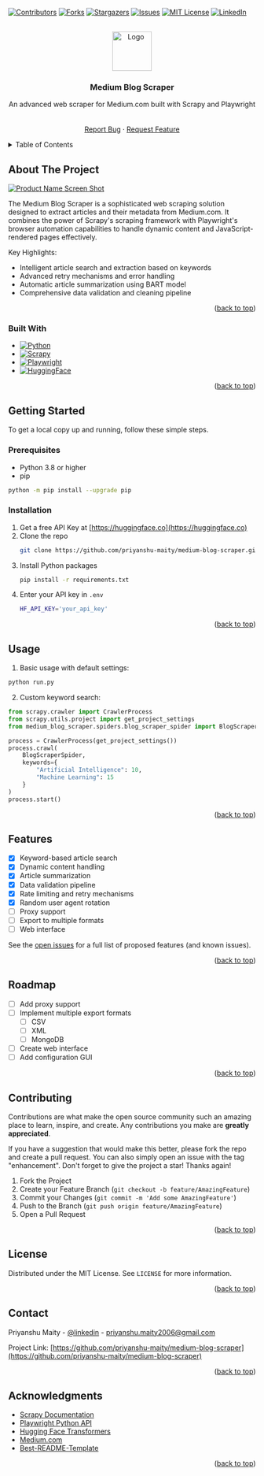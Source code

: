 <!-- Improved compatibility of back to top link: See: https://github.com/othneildrew/Best-README-Template/pull/73 -->
<a name="readme-top"></a>

<!-- PROJECT SHIELDS -->
[![Contributors][contributors-shield]][contributors-url]
[![Forks][forks-shield]][forks-url]
[![Stargazers][stars-shield]][stars-url]
[![Issues][issues-shield]][issues-url]
[![MIT License][license-shield]][license-url]
[![LinkedIn][linkedin-shield]][linkedin-url]

<!-- PROJECT LOGO -->
<br />
<div align="center">
  <a href="https://github.com/priyanshu-maity/medium-blog-scraper">
    <img src="images/logo.svg" alt="Logo" width="80" height="80">
  </a>

  <h3 align="center">Medium Blog Scraper</h3>

  <p align="center">
    An advanced web scraper for Medium.com built with Scrapy and Playwright
    <br />
    <br />
    <br />
    <a href="https://github.com/priyanshu-maity/medium-blog-scraper/issues">Report Bug</a>
    ·
    <a href="https://github.com/priyanshu-maity/medium-blog-scraper/issues">Request Feature</a>
  </p>
</div>

<!-- TABLE OF CONTENTS -->
<details>
  <summary>Table of Contents</summary>
  <ol>
    <li>
      <a href="#about-the-project">About The Project</a>
      <ul>
        <li><a href="#built-with">Built With</a></li>
      </ul>
    </li>
    <li>
      <a href="#getting-started">Getting Started</a>
      <ul>
        <li><a href="#prerequisites">Prerequisites</a></li>
        <li><a href="#installation">Installation</a></li>
      </ul>
    </li>
    <li><a href="#usage">Usage</a></li>
    <li><a href="#features">Features</a></li>
    <li><a href="#roadmap">Roadmap</a></li>
    <li><a href="#contributing">Contributing</a></li>
    <li><a href="#license">License</a></li>
    <li><a href="#contact">Contact</a></li>
    <li><a href="#acknowledgments">Acknowledgments</a></li>
  </ol>
</details>

<!-- ABOUT THE PROJECT -->
## About The Project

[![Product Name Screen Shot][product-screenshot]](https://example.com)

The Medium Blog Scraper is a sophisticated web scraping solution designed to extract articles and their metadata from Medium.com. It combines the power of Scrapy's scraping framework with Playwright's browser automation capabilities to handle dynamic content and JavaScript-rendered pages effectively.

Key Highlights:
* Intelligent article search and extraction based on keywords
* Advanced retry mechanisms and error handling
* Automatic article summarization using BART model
* Comprehensive data validation and cleaning pipeline

<p align="right">(<a href="#readme-top">back to top</a>)</p>

### Built With

* [![Python][Python.org]][Python-url]
* [![Scrapy][Scrapy.org]][Scrapy-url]
* [![Playwright][Playwright.dev]][Playwright-url]
* [![HuggingFace][HuggingFace.co]][HuggingFace-url]

<p align="right">(<a href="#readme-top">back to top</a>)</p>

<!-- GETTING STARTED -->
## Getting Started

To get a local copy up and running, follow these simple steps.

### Prerequisites

* Python 3.8 or higher
* pip
```sh
python -m pip install --upgrade pip
```

### Installation

1. Get a free API Key at [https://huggingface.co](https://huggingface.co)
2. Clone the repo
   ```sh
   git clone https://github.com/priyanshu-maity/medium-blog-scraper.git
   ```
3. Install Python packages
   ```sh
   pip install -r requirements.txt
   ```
4. Enter your API key in `.env`
   ```sh
   HF_API_KEY='your_api_key'
   ```

<p align="right">(<a href="#readme-top">back to top</a>)</p>

<!-- USAGE EXAMPLES -->
## Usage

1. Basic usage with default settings:
```python
python run.py
```

2. Custom keyword search:
```python
from scrapy.crawler import CrawlerProcess
from scrapy.utils.project import get_project_settings
from medium_blog_scraper.spiders.blog_scraper_spider import BlogScraperSpider

process = CrawlerProcess(get_project_settings())
process.crawl(
    BlogScraperSpider,
    keywords={
        "Artificial Intelligence": 10,
        "Machine Learning": 15
    }
)
process.start()
```

<p align="right">(<a href="#readme-top">back to top</a>)</p>

<!-- FEATURES -->
## Features

- [x] Keyword-based article search
- [x] Dynamic content handling
- [x] Article summarization
- [x] Data validation pipeline
- [x] Rate limiting and retry mechanisms
- [x] Random user agent rotation
- [ ] Proxy support
- [ ] Export to multiple formats
- [ ] Web interface

See the [open issues](https://github.com/priyanshu-maity/medium-blog-scraper/issues) for a full list of proposed features (and known issues).

<p align="right">(<a href="#readme-top">back to top</a>)</p>

<!-- ROADMAP -->
## Roadmap

- [ ] Add proxy support
- [ ] Implement multiple export formats
    - [ ] CSV
    - [ ] XML
    - [ ] MongoDB
- [ ] Create web interface
- [ ] Add configuration GUI

<p align="right">(<a href="#readme-top">back to top</a>)</p>

<!-- CONTRIBUTING -->
## Contributing

Contributions are what make the open source community such an amazing place to learn, inspire, and create. Any contributions you make are **greatly appreciated**.

If you have a suggestion that would make this better, please fork the repo and create a pull request. You can also simply open an issue with the tag "enhancement".
Don't forget to give the project a star! Thanks again!

1. Fork the Project
2. Create your Feature Branch (`git checkout -b feature/AmazingFeature`)
3. Commit your Changes (`git commit -m 'Add some AmazingFeature'`)
4. Push to the Branch (`git push origin feature/AmazingFeature`)
5. Open a Pull Request

<p align="right">(<a href="#readme-top">back to top</a>)</p>

<!-- LICENSE -->
## License

Distributed under the MIT License. See `LICENSE` for more information.

<p align="right">(<a href="#readme-top">back to top</a>)</p>

<!-- CONTACT -->
## Contact

Priyanshu Maity - [@linkedin](https://www.linkedin.com/in/priyanshu-maity-34a92230a/) - priyanshu.maity2006@gmail.com

Project Link: [https://github.com/priyanshu-maity/medium-blog-scraper](https://github.com/priyanshu-maity/medium-blog-scraper)

<p align="right">(<a href="#readme-top">back to top</a>)</p>

<!-- ACKNOWLEDGMENTS -->
## Acknowledgments

* [Scrapy Documentation](https://docs.scrapy.org/)
* [Playwright Python API](https://playwright.dev/python/)
* [Hugging Face Transformers](https://huggingface.co/transformers/)
* [Medium.com](https://medium.com)
* [Best-README-Template](https://github.com/othneildrew/Best-README-Template)

<p align="right">(<a href="#readme-top">back to top</a>)</p>

<!-- MARKDOWN LINKS & IMAGES -->
<!-- https://www.markdownguide.org/basic-syntax/#reference-style-links -->
[contributors-shield]: https://img.shields.io/github/contributors/priyanshu-maity/medium-blog-scraper.svg?style=for-the-badge
[contributors-url]: https://github.com/priyanshu-maity/medium-blog-scraper/graphs/contributors
[forks-shield]: https://img.shields.io/github/forks/priyanshu-maity/medium-blog-scraper.svg?style=for-the-badge
[forks-url]: https://github.com/priyanshu-maity/medium-blog-scraper/network/members
[stars-shield]: https://img.shields.io/github/stars/priyanshu-maity/medium-blog-scraper.svg?style=for-the-badge
[stars-url]: https://github.com/priyanshu-maity/medium-blog-scraper/stargazers
[issues-shield]: https://img.shields.io/github/issues/priyanshu-maity/medium-blog-scraper.svg?style=for-the-badge
[issues-url]: https://github.com/priyanshu-maity/medium-blog-scraper/issues
[license-shield]: https://img.shields.io/github/license/priyanshu-maity/medium-blog-scraper.svg?style=for-the-badge
[license-url]: https://github.com/priyanshu-maity/medium-blog-scraper/blob/master/LICENSE
[linkedin-shield]: https://img.shields.io/badge/-LinkedIn-black.svg?style=for-the-badge&logo=linkedin&colorB=555
[linkedin-url]: https://linkedin.com/in/priyanshu-maity
[product-screenshot]: images/screenshot.png
[Python.org]: https://img.shields.io/badge/Python-3776AB?style=for-the-badge&logo=python&logoColor=white
[Python-url]: https://python.org/
[Scrapy.org]: https://img.shields.io/badge/Scrapy-60A839?style=for-the-badge&logo=scrapy&logoColor=white
[Scrapy-url]: https://scrapy.org/
[Playwright.dev]: https://img.shields.io/badge/Playwright-2EAD33?style=for-the-badge&logo=playwright&logoColor=white
[Playwright-url]: https://playwright.dev/
[HuggingFace.co]: https://img.shields.io/badge/HuggingFace-FF9D00?style=for-the-badge&logo=huggingface&logoColor=white
[HuggingFace-url]: https://huggingface.co/
